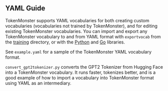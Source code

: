 ## YAML Guide

TokenMonster supports YAML vocabularies for both creating custom vocabularies (vocabularies not trained by TokenMonster), and for editing existing TokenMonster vocabularies.
You can import and export any TokenMonster vocabulary to and from YAML format with `exportvocab` from the [training](./training/) directory, or with the [Python](./python/) and [Go](./go/) libraries.

See `example.yaml` for a sample of the TokenMonster YAML vocabulary format.

`convert_gpt2tokenizer.py` converts the GPT2 Tokenizer from Hugging Face into a TokenMonster vocabulary. It runs faster, tokenizes better, and is a good example
of how to import a vocabulary into TokenMonster format using YAML as an intermediary.
